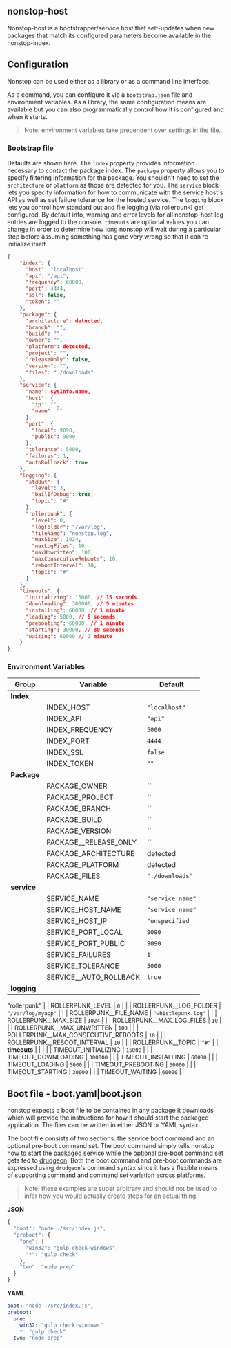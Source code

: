 ## nonstop-host
Nonstop-host is a bootstrapper/service host that self-updates when new packages that match its configured parameters become available in the nonstop-index.

## Configuration
Nonstop can be used either as a library or as a command line interface.

As a command, you can configure it via a `bootstrap.json` file and environment variables. As a library, the same configuration means are available but you can also programmatically control how it is configured and when it starts.

> Note: environment variables take precendent over settings in the file.

### Bootstrap file
Defaults are shown here. The `index` property provides information necessary to contact the package index. The `package` property allows you to specify filtering information for the package. You shouldn't need to set the `architecture` or `platform` as those are detected for you. The `service` block lets you specify information for how to communicate with the service host's API as well as set failure tolerance for the hosted service. The `logging` block lets you control how standard out and file logging (via rollerpunk) get configured. By default info, warning and error levels for all nonstop-host log entries are logged to the console. `timeouts` are optional values you can change in order to determine how long nonstop will wait during a particular step before assuming something has gone very wrong so that it can re-initialize itself.

```json
{
    "index": {
      "host": "localhost",
      "api": "/api",
      "frequency": 60000,
      "port": 4444,
      "ssl": false,
      "token": ""
    },
    "package": {
      "architecture": detected,
      "branch": "",
      "build": "",
      "owner": "",
      "platform": detected,
      "project": "",
      "releaseOnly": false,
      "version": "",
      "files": "./downloads"
    },
    "service": {
      "name": sysInfo.name,
      "host": {
        "ip": "",
        "name": ""
      },
      "port": {
        "local": 9090,
        "public": 9090
      },
      "tolerance": 5000,
      "failures": 1,
      "autoRollback": true
    },
    "logging": {
      "stdOut": {
        "level": 3,
        "bailIfDebug": true,
        "topic": "#"
      },
      "rollerpunk": {
        "level": 0,
        "logFolder": "/var/log",
        "fileName": "nonstop.log",
        "maxSize": 1024,
        "maxLogFiles": 10,
        "maxUnwritten": 100,
        "maxConsecutiveReboots": 10,
        "rebootInterval": 10,
        "topic": "#"
      }
    },
    "timeouts": {
      "initializing": 15000, // 15 seconds
      "downloading": 300000, // 5 minutes
      "installing": 60000, // 1 minute
      "loading": 5000, // 5 seconds
      "prebooting": 60000, // 1 minute
      "starting": 30000, // 30 seconds
      "waiting": 60000 // 1 minute
    }
}
```

### Environment Variables
| Group | Variable | Default |
|-------|-------------|---------|
| __Index__ | | |
| | INDEX_HOST | `"localhost"` |
| | INDEX_API | `"api"` |
| | INDEX_FREQUENCY | `5000` |
| | INDEX_PORT | `4444` |
| | INDEX_SSL | `false` |
| | INDEX_TOKEN | `""` |
| __Package__ | | |
| | PACKAGE_OWNER | `` |
| | PACKAGE_PROJECT | `` |
| | PACKAGE_BRANCH | `` |
| | PACKAGE_BUILD | `` |
| | PACKAGE_VERSION | `` |
| | PACKAGE__RELEASE_ONLY | `` |
| | PACKAGE_ARCHITECTURE | detected |
| | PACKAGE_PLATFORM | detected |
| | PACKAGE_FILES | `"./downloads"` |
| __service__ | | |
| | SERVICE_NAME | `"service name"` |
| | SERVICE_HOST_NAME | `"service name"` |
| | SERVICE_HOST_IP | `"unspecified` |
| | SERVICE_PORT_LOCAL | `9090` |
| | SERVICE_PORT_PUBLIC | `9090` |
| | SERVICE_FAILURES | `1` |
| | SERVICE_TOLERANCE | `5000` |
| | SERVICE__AUTO_ROLLBACK | `true` |
| __logging__ | | |
"rollerpunk"
| | ROLLERPUNK_LEVEL | `0` |
| | ROLLERPUNK__LOG_FOLDER | `"/var/log/myapp"` |
| | ROLLERPUNK__FILE_NAME | `"whistlepunk.log"` |
| | ROLLERPUNK__MAX_SIZE | `1024` |
| | ROLLERPUNK__MAX_LOG_FILES | `10` |
| | ROLLERPUNK__MAX_UNWRITTEN | `100` |
| | ROLLERPUNK__MAX_CONSECUTIVE_REBOOTS | `10` |
| | ROLLERPUNK__REBOOT_INTERVAL | `10` |
| | ROLLERPUNK__TOPIC | `"#"` |
| __timeouts__ | | |
| | TIMEOUT_INITIALIZING | `15000` |
| | TIMEOUT_DOWNLOADING | `300000` |
| | TIMEOUT_INSTALLING | `60000` |
| | TIMEOUT_LOADING | `5000` |
| | TIMEOUT_PREBOOTING | `60000` |
| | TIMEOUT_STARTING | `30000` |
| | TIMEOUT_WAITING | `60000` |

## Boot file - boot.yaml|boot.json
nonstop expects a boot file to be contained in any package it downloads which will provide the instructions for how it should start the packaged application. The files can be written in either JSON or YAML syntax.

The boot file consists of two sections: the service boot command and an optional pre-boot command set. The boot command simply tells nonstop how to start the packaged service while the optional pre-boot command set gets fed to [drudgeon](https://github.com/LeanKit-Labs/drudgeon). Both the boot command and pre-boot commands are expressed using `drudgeon`'s command syntax since it has a flexible means of supporting command and command set variation across platforms.

> Note: these examples are super arbitrary and should not be used to infer how you would actually create steps for an actual thing.

__JSON__
```javascript
{
  "boot": "node ./src/index.js",
  "preboot": {
    "one": {
      "win32": "gulp check-windows",
      "*": "gulp check"
    },
    "two": "node prep"
  }
}
```

__YAML__
```yaml
boot: "node ./src/index.js",
preboot:
  one:
    win32: "gulp check-windows"
    *: "gulp check"
  two: "node prep"
```


